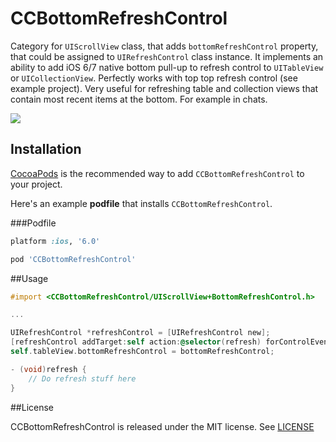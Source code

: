 CCBottomRefreshControl
======================

Category for `UIScrollView` class, that adds `bottomRefreshControl` property, that could be assigned to `UIRefreshControl` class instance. It implements an ability to add iOS 6/7 native bottom pull-up to refresh control to `UITableView` or `UICollectionView`. Perfectly works with top top refresh control (see example project).
Very useful for refreshing table and collection views that contain most recent items at the bottom. For example in chats.



![](example.png)


## Installation

[CocoaPods](http://cocoapods.org) is the recommended way to add `CCBottomRefreshControl` to your project.

Here's an example **podfile** that installs `CCBottomRefreshControl`.

###Podfile

```ruby
platform :ios, '6.0'

pod 'CCBottomRefreshControl'
```


##Usage

```objective-c
#import <CCBottomRefreshControl/UIScrollView+BottomRefreshControl.h>

...

UIRefreshControl *refreshControl = [UIRefreshControl new];
[refreshControl addTarget:self action:@selector(refresh) forControlEvents:UIControlEventValueChanged];
self.tableView.bottomRefreshControl = bottomRefreshControl;

- (void)refresh {
    // Do refresh stuff here
}
```

##License

CCBottomRefreshControl is released under the MIT license. See [LICENSE](LICENSE.txt)
